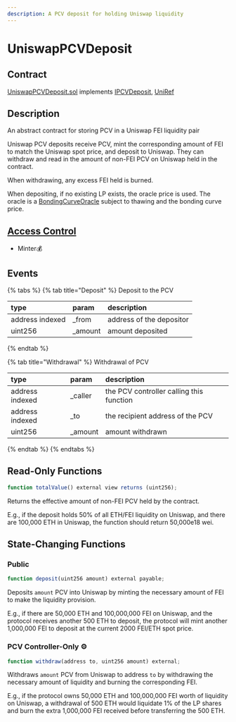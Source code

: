 ```yaml
---
description: A PCV deposit for holding Uniswap liquidity
---
```


# UniswapPCVDeposit

## Contract

[UniswapPCVDeposit.sol](https://github.com/fei-protocol/fei-protocol-core/blob/master/contracts/pcv/UniswapPCVDeposit.sol) implements [IPCVDeposit](https://github.com/fei-protocol/fei-protocol-core/blob/master/contracts/pcv/IPCVDeposit.sol), [UniRef](https://github.com/fei-protocol/fei-protocol-core/blob/master/contracts/refs/UniRef.sol)

## Description

An abstract contract for storing PCV in a Uniswap FEI liquidity pair

Uniswap PCV deposits receive PCV, mint the corresponding amount of FEI to match the Uniswap spot price, and deposit to Uniswap. They can withdraw and read in the amount of non-FEI PCV on Uniswap held in the contract.

When withdrawing, any excess FEI held is burned.

When depositing, if no existing LP exists, the oracle price is used. The oracle is a [BondingCurveOracle](https://github.com/fei-protocol/fei-protocol-core/wiki/BondingCurveOracle) subject to thawing and the bonding curve price.

## [Access Control](../access-control/) 

* Minter💰

## Events

{% tabs %}
{% tab title="Deposit" %}
Deposit to the PCV

| type | param | description |
| :--- | :--- | :--- |
| address indexed | \_from | address of the depositor |
| uint256 | \_amount | amount deposited |
{% endtab %}

{% tab title="Withdrawal" %}
Withdrawal of PCV

| type | param | description |
| :--- | :--- | :--- |
| address indexed | \_caller | the PCV controller calling this function |
| address indexed | \_to | the recipient address of the PCV |
| uint256 | \_amount | amount withdrawn |
{% endtab %}
{% endtabs %}

## Read-Only Functions

```javascript
function totalValue() external view returns (uint256);
```

Returns the effective amount of non-FEI PCV held by the contract. 

E.g., if the deposit holds 50% of all ETH/FEI liquidity on Uniswap, and there are 100,000 ETH in Uniswap, the function should return 50,000e18 wei.

## State-Changing Functions <a id="state-changing-functions"></a>

### Public

```javascript
function deposit(uint256 amount) external payable;
```

Deposits `amount` PCV into Uniswap by minting the necessary amount of FEI to make the liquidity provision.

E.g., if there are 50,000 ETH and 100,000,000 FEI on Uniswap, and the protocol receives another 500 ETH to deposit, the protocol will mint another 1,000,000 FEI to deposit at the current 2000 FEI/ETH spot price.

### PCV Controller-Only ⚙️

```javascript
function withdraw(address to, uint256 amount) external;
```

Withdraws `amount` PCV from Uniswap to address `to` by withdrawing the necessary amount of liquidity and burning the corresponding FEI.

E.g., if the protocol owns 50,000 ETH and 100,000,000 FEI worth of liquidity on Uniswap, a withdrawal of 500 ETH would liquidate 1% of the LP shares and burn the extra 1,000,000 FEI received before transferring the 500 ETH.


